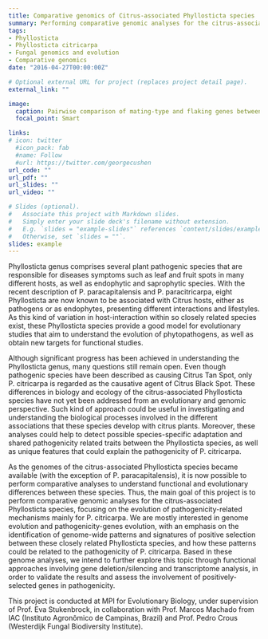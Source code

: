 ```yaml
---
title: Comparative genomics of Citrus-associated Phyllosticta species
summary: Performing comparative genomic analyses for the citrus-associated Phyllosticta species, focusing on the evolution of pathogenicity-related mechanisms mainly for P. citricarpa.
tags:
- Phyllosticta
- Phyllosticta citricarpa
- Fungal genomics and evolution
- Comparative genomics
date: "2016-04-27T00:00:00Z"

# Optional external URL for project (replaces project detail page).
external_link: ""

image:
  caption: Pairwise comparison of mating-type and flaking genes between Phyllosticta species
  focal_point: Smart

links:
# icon: twitter
  #icon_pack: fab
  #name: Follow
  #url: https://twitter.com/georgecushen
url_code: ""
url_pdf: ""
url_slides: ""
url_video: ""

# Slides (optional).
#   Associate this project with Markdown slides.
#   Simply enter your slide deck's filename without extension.
#   E.g. `slides = "example-slides"` references `content/slides/example-slides.md`.
#   Otherwise, set `slides = ""`.
slides: example
---
```


Phyllosticta genus comprises several plant pathogenic species that are responsible for diseases symptoms such as leaf and fruit spots in many different hosts, as well as endophytic and saprophytic species. With the recent description of P. paracapitalensis and P. paracitricarpa, eight Phyllosticta are now known to be associated with Citrus hosts, either as pathogens or as endophytes, presenting different interactions and lifestyles. As this kind of variation in host-interaction within so closely related species exist, these Phyllosticta species provide a good model for evolutionary studies that aim to understand the evolution of phytopathogens, as well as obtain new targets for functional studies.

Although significant progress has been achieved in understanding the Phyllosticta genus, many questions still remain open. Even though pathogenic species have been described as causing Citrus Tan Spot, only P. citricarpa is regarded as the causative agent of Citrus Black Spot. These differences in biology and ecology of the citrus-associated Phyllosticta species have not yet been addressed from an evolutionary and genomic perspective. Such kind of approach could be useful in investigating and understanding the biological processes involved in the different associations that these species develop with citrus plants. Moreover, these analyses could help to detect possible species-specific adaptation and shared pathogenicity related traits between the Phyllosticta species, as well as unique features that could explain the pathogenicity of P. citricarpa.

As the genomes of the citrus-associated Phyllosticta species became available (with the exception of P. paracapitalensis), it is now possible to perform comparative analyses to understand functional and evolutionary differences between these species. Thus, the main goal of this project is to perform comparative genomic analyses for the citrus-associated Phyllosticta species, focusing on the evolution of pathogenicity-related mechanisms mainly for P. citricarpa. We are mostly interested in genome evolution and pathogenicity-genes evolution, with an emphasis on the identification of genome-wide patterns and signatures of positive selection between these closely related Phyllosticta species, and how these patterns could be related to the pathogenicity of P. citricarpa. Based in these genome analyses, we intend to further explore this topic through functional approaches involving gene deletion/silencing and transcriptome analysis, in order to validate the results and assess the involvement of positively-selected genes in pathogenicity.

This project is conducted at MPI for Evolutionary Biology, under supervision of Prof. Eva Stukenbrock, in collaboration with Prof. Marcos Machado from IAC (Instituto Agronômico de Campinas, Brazil) and Prof. Pedro Crous (Westerdijk Fungal Biodiversity Institute).
